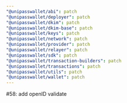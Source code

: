 ```yaml
---
"@unipasswallet/abi": patch
"@unipasswallet/deployer": patch
"@unipasswallet/dkim": patch
"@unipasswallet/dkim-base": patch
"@unipasswallet/keys": patch
"@unipasswallet/network": patch
"@unipasswallet/provider": patch
"@unipasswallet/relayer": patch
"@unipasswallet/sdk": patch
"@unipasswallet/transaction-builders": patch
"@unipasswallet/transactions": patch
"@unipasswallet/utils": patch
"@unipasswallet/wallet": patch
---
```


#58: add openID validate
